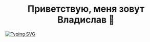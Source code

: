 <h1 align="center">Приветствую, меня зовут Владислав 🌚</h1>
<a align="center" href="https://git.io/typing-svg"><img src="https://readme-typing-svg.herokuapp.com?font=Pixelify+Sans&size=25&pause=1000&color=7C3CFF&center=true&width=435&lines=%D0%9D%D0%B0%D1%87%D0%B8%D0%BD%D0%B0%D1%8E%D1%89%D0%B8%D0%B9+%D0%B2%D0%B5%D0%B1-%D1%80%D0%B0%D0%B7%D1%80%D0%B0%D0%B1%D0%BE%D1%82%D1%87%D0%B8%D0%BA" alt="Typing SVG" /></a>


